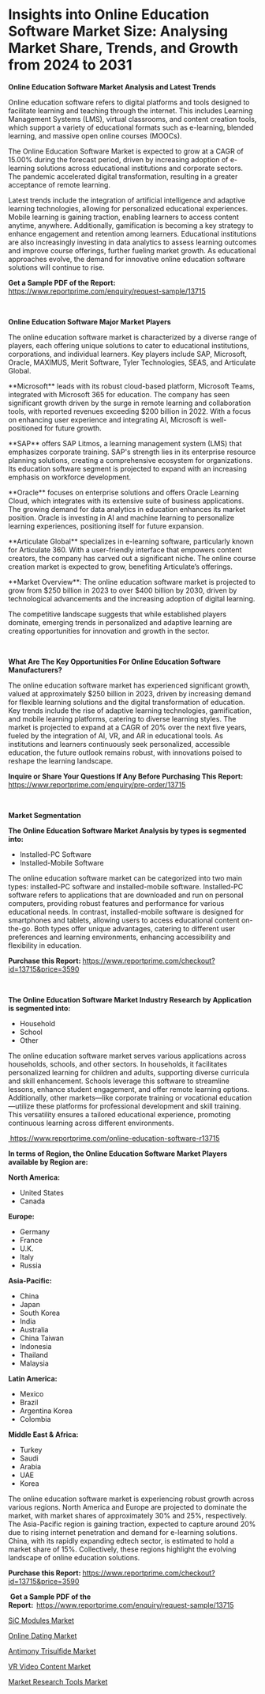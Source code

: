 <p><h1>Insights into Online Education Software Market Size: Analysing Market Share, Trends, and Growth from 2024 to 2031</h1></p><p><strong>Online Education Software Market Analysis and Latest Trends</strong></p>
<p><p>Online education software refers to digital platforms and tools designed to facilitate learning and teaching through the internet. This includes Learning Management Systems (LMS), virtual classrooms, and content creation tools, which support a variety of educational formats such as e-learning, blended learning, and massive open online courses (MOOCs). </p><p>The Online Education Software Market is expected to grow at a CAGR of 15.00% during the forecast period, driven by increasing adoption of e-learning solutions across educational institutions and corporate sectors. The pandemic accelerated digital transformation, resulting in a greater acceptance of remote learning. </p><p>Latest trends include the integration of artificial intelligence and adaptive learning technologies, allowing for personalized educational experiences. Mobile learning is gaining traction, enabling learners to access content anytime, anywhere. Additionally, gamification is becoming a key strategy to enhance engagement and retention among learners. Educational institutions are also increasingly investing in data analytics to assess learning outcomes and improve course offerings, further fueling market growth. As educational approaches evolve, the demand for innovative online education software solutions will continue to rise.</p></p>
<p><strong>Get a Sample PDF of the Report:&nbsp;</strong> <a href="https://www.reportprime.com/enquiry/request-sample/13715?utm_campaign=112&utm_medium=2&utm_source=Github&utm_content=ia&utm_term=02102024&utm_id=online-education-software">https://www.reportprime.com/enquiry/request-sample/13715</a></p>
<p>&nbsp;</p>
<p><strong>Online Education Software Major Market Players</strong></p>
<p><p>The online education software market is characterized by a diverse range of players, each offering unique solutions to cater to educational institutions, corporations, and individual learners. Key players include SAP, Microsoft, Oracle, MAXIMUS, Merit Software, Tyler Technologies, SEAS, and Articulate Global.</p><p>**Microsoft** leads with its robust cloud-based platform, Microsoft Teams, integrated with Microsoft 365 for education. The company has seen significant growth driven by the surge in remote learning and collaboration tools, with reported revenues exceeding $200 billion in 2022. With a focus on enhancing user experience and integrating AI, Microsoft is well-positioned for future growth.</p><p>**SAP** offers SAP Litmos, a learning management system (LMS) that emphasizes corporate training. SAP's strength lies in its enterprise resource planning solutions, creating a comprehensive ecosystem for organizations. Its education software segment is projected to expand with an increasing emphasis on workforce development.</p><p>**Oracle** focuses on enterprise solutions and offers Oracle Learning Cloud, which integrates with its extensive suite of business applications. The growing demand for data analytics in education enhances its market position. Oracle is investing in AI and machine learning to personalize learning experiences, positioning itself for future expansion.</p><p>**Articulate Global** specializes in e-learning software, particularly known for Articulate 360. With a user-friendly interface that empowers content creators, the company has carved out a significant niche. The online course creation market is expected to grow, benefiting Articulate’s offerings.</p><p>**Market Overview**: The online education software market is projected to grow from $250 billion in 2023 to over $400 billion by 2030, driven by technological advancements and the increasing adoption of digital learning.</p><p>The competitive landscape suggests that while established players dominate, emerging trends in personalized and adaptive learning are creating opportunities for innovation and growth in the sector.</p></p>
<p>&nbsp;</p>
<p><strong>What Are The Key Opportunities For Online Education Software Manufacturers?</strong></p>
<p><p>The online education software market has experienced significant growth, valued at approximately $250 billion in 2023, driven by increasing demand for flexible learning solutions and the digital transformation of education. Key trends include the rise of adaptive learning technologies, gamification, and mobile learning platforms, catering to diverse learning styles. The market is projected to expand at a CAGR of 20% over the next five years, fueled by the integration of AI, VR, and AR in educational tools. As institutions and learners continuously seek personalized, accessible education, the future outlook remains robust, with innovations poised to reshape the learning landscape.</p></p>
<p><strong>Inquire or Share Your Questions If Any Before Purchasing This Report:</strong> <a href="https://www.reportprime.com/enquiry/pre-order/13715?utm_campaign=112&utm_medium=2&utm_source=Github&utm_content=ia&utm_term=02102024&utm_id=online-education-software">https://www.reportprime.com/enquiry/pre-order/13715</a></p>
<p>&nbsp;</p>
<p><strong>Market Segmentation</strong></p>
<p><strong>The Online Education Software Market Analysis by types is segmented into:</strong></p>
<p><ul><li>Installed-PC Software</li><li>Installed-Mobile Software</li></ul></p>
<p><p>The online education software market can be categorized into two main types: installed-PC software and installed-mobile software. Installed-PC software refers to applications that are downloaded and run on personal computers, providing robust features and performance for various educational needs. In contrast, installed-mobile software is designed for smartphones and tablets, allowing users to access educational content on-the-go. Both types offer unique advantages, catering to different user preferences and learning environments, enhancing accessibility and flexibility in education.</p></p>
<p><strong>Purchase this Report:&nbsp;</strong><a href="https://www.reportprime.com/checkout?id=13715&price=3590&utm_campaign=112&utm_medium=2&utm_source=Github&utm_content=ia&utm_term=02102024&utm_id=online-education-software">https://www.reportprime.com/checkout?id=13715&price=3590</a></p>
<p>&nbsp;</p>
<p><strong>The Online Education Software Market Industry Research by Application is segmented into:</strong></p>
<p><ul><li>Household</li><li>School</li><li>Other</li></ul></p>
<p><p>The online education software market serves various applications across households, schools, and other sectors. In households, it facilitates personalized learning for children and adults, supporting diverse curricula and skill enhancement. Schools leverage this software to streamline lessons, enhance student engagement, and offer remote learning options. Additionally, other markets—like corporate training or vocational education—utilize these platforms for professional development and skill training. This versatility ensures a tailored educational experience, promoting continuous learning across different environments.</p></p>
<p><a href="https://www.reportprime.com/online-education-software-r13715?utm_campaign=112&utm_medium=2&utm_source=Github&utm_content=ia&utm_term=02102024&utm_id=online-education-software">&nbsp;https://www.reportprime.com/online-education-software-r13715</a></p>
<p><strong>In terms of Region, the Online Education Software Market Players available by Region are:</strong></p>
<p>
    <p> <strong> North America: </strong>
        <ul>
            <li>United States</li>
            <li>Canada</li>
        </ul>
        </p> 
    <p> <strong> Europe: </strong>
        <ul>
            <li>Germany</li>
            <li>France</li>
            <li>U.K.</li>
            <li>Italy</li>
            <li>Russia</li>
        </ul>
        </p> 
    <p> <strong> Asia-Pacific: </strong>
        <ul>
            <li>China</li>
            <li>Japan</li>
            <li>South Korea</li>
            <li>India</li>
            <li>Australia</li>
            <li>China Taiwan</li>
            <li>Indonesia</li>
            <li>Thailand</li>
            <li>Malaysia</li>
        </ul>
        </p> 
    <p> <strong> Latin America: </strong>
        <ul>
            <li>Mexico</li>
            <li>Brazil</li>
            <li>Argentina Korea</li>
            <li>Colombia</li>
        </ul>
        </p> 
    <p> <strong> Middle East & Africa: </strong>
        <ul>
            <li>Turkey</li>
            <li>Saudi</li>
            <li>Arabia</li>
            <li>UAE</li>
            <li>Korea</li>
        </ul>
    </p>
    </p>
<p><p>The online education software market is experiencing robust growth across various regions. North America and Europe are projected to dominate the market, with market shares of approximately 30% and 25%, respectively. The Asia-Pacific region is gaining traction, expected to capture around 20% due to rising internet penetration and demand for e-learning solutions. China, with its rapidly expanding edtech sector, is estimated to hold a market share of 15%. Collectively, these regions highlight the evolving landscape of online education solutions.</p></p>
<p><strong>Purchase this Report: </strong><a href="https://www.reportprime.com/checkout?id=13715&price=3590&utm_campaign=112&utm_medium=2&utm_source=Github&utm_content=ia&utm_term=02102024&utm_id=online-education-software">https://www.reportprime.com/checkout?id=13715&price=3590</a></p>
<p>&nbsp;<strong>Get a Sample PDF of the Report:&nbsp;&nbsp;</strong><a href="https://www.reportprime.com/enquiry/request-sample/13715?utm_campaign=112&utm_medium=2&utm_source=Github&utm_content=ia&utm_term=02102024&utm_id=online-education-software">https://www.reportprime.com/enquiry/request-sample/13715</a></p>
<p><strong></strong></p>
<p><p><a href="https://issuu.com/reportprime-2/docs/sic-modules-market-size-2030.pptx_83cee60cec75dd?utm_campaign=112&utm_medium=2&utm_source=Github&utm_content=ia&utm_term=02102024&utm_id=online-education-software">SiC Modules Market</a></p><p><a href="https://github.com/ShaheenRoz/Market-Research-Report-List-1/blob/main/online-dating-market.md?utm_campaign=112&utm_medium=2&utm_source=Github&utm_content=ia&utm_term=02102024&utm_id=online-education-software">Online Dating Market</a></p><p><a href="https://www.linkedin.com/pulse/antimony-trisulfide-market-research-report-includes-analysis-agbaf?utm_campaign=112&utm_medium=2&utm_source=Github&utm_content=ia&utm_term=02102024&utm_id=online-education-software">Antimony Trisulfide Market</a></p><p><a href="https://www.linkedin.com/pulse/future-vr-video-content-market-global-forecast-trends-2024-hsejf?utm_campaign=112&utm_medium=2&utm_source=Github&utm_content=ia&utm_term=02102024&utm_id=online-education-software">VR Video Content Market</a></p><p><a href="https://github.com/SanjidaMahmud81/Market-Research-Report-List-1/blob/main/market-research-tools-market.md?utm_campaign=112&utm_medium=2&utm_source=Github&utm_content=ia&utm_term=02102024&utm_id=online-education-software">Market Research Tools Market</a></p></p>